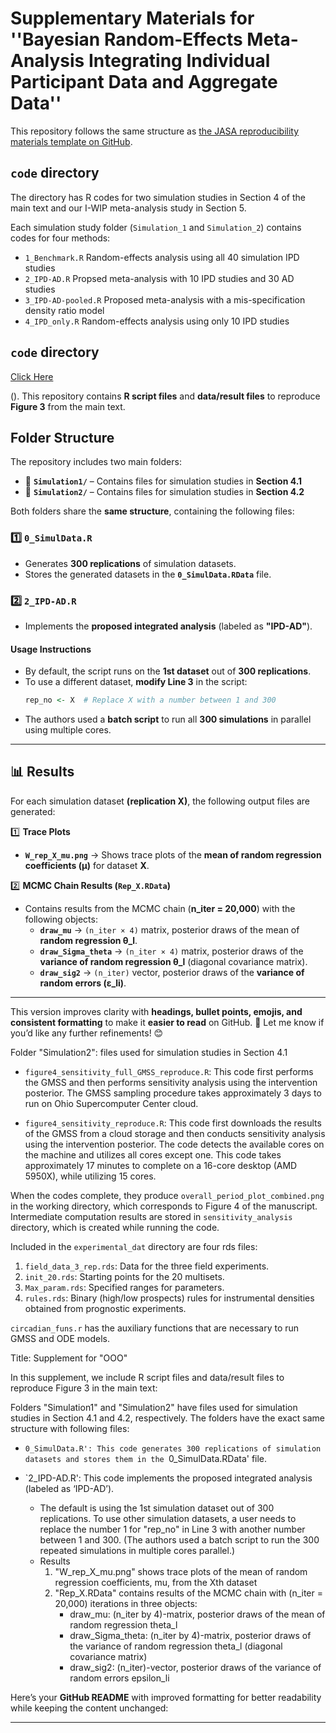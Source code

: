 # **Supplementary Materials for ''Bayesian Random-Effects Meta-Analysis Integrating Individual Participant Data and Aggregate Data''**  

This repository follows the same structure as [the JASA reproducibility materials template on GitHub](https://github.com/jasa-acs/repro-template).

## `code` directory 

The directory has R codes for two simulation studies in Section 4 of the main text and our I-WIP meta-analysis study in Section 5. 

Each simulation study folder (`Simulation_1` and `Simulation_2`) contains codes for four methods: 
- `1_Benchmark.R` Random-effects analysis using all 40 simulation IPD studies
- `2_IPD-AD.R` Propsed meta-analysis with 10 IPD studies and 30 AD studies
- `3_IPD-AD-pooled.R` Proposed meta-analysis with a mis-specification density ratio model
- `4_IPD_only.R` Random-effects analysis using only 10 IPD studies

## `code` directory 

[Click Here](https://example.com)

(). 
This repository contains **R script files** and **data/result files** to reproduce **Figure 3** from the main text.  

## **Folder Structure**  
The repository includes two main folders:  

- 📁 **`Simulation1/`** – Contains files for simulation studies in **Section 4.1**  
- 📁 **`Simulation2/`** – Contains files for simulation studies in **Section 4.2**  

Both folders share the **same structure**, containing the following files:  

### **1️⃣ `0_SimulData.R`**  
- Generates **300 replications** of simulation datasets.  
- Stores the generated datasets in the **`0_SimulData.RData`** file.  

### **2️⃣ `2_IPD-AD.R`**  
- Implements the **proposed integrated analysis** (labeled as **"IPD-AD"**).  

#### **Usage Instructions**  
- By default, the script runs on the **1st dataset** out of **300 replications**.  
- To use a different dataset, **modify Line 3** in the script:  
  ```r
  rep_no <- X  # Replace X with a number between 1 and 300
  ```
- The authors used a **batch script** to run all **300 simulations** in parallel using multiple cores.  

---

## **📊 Results**  

For each simulation dataset **(replication X)**, the following output files are generated:  

1️⃣ **Trace Plots**  
- **`W_rep_X_mu.png`** → Shows trace plots of the **mean of random regression coefficients (μ)** for dataset **X**.  

2️⃣ **MCMC Chain Results (`Rep_X.RData`)**  
- Contains results from the MCMC chain (**n_iter = 20,000**) with the following objects:  
  - **`draw_mu`** → `(n_iter × 4)` matrix, posterior draws of the mean of **random regression θ_l**.  
  - **`draw_Sigma_theta`** → `(n_iter × 4)` matrix, posterior draws of the **variance of random regression θ_l** (diagonal covariance matrix).  
  - **`draw_sig2`** → `(n_iter)` vector, posterior draws of the **variance of random errors (ε_li)**.  

---

This version improves clarity with **headings, bullet points, emojis, and consistent formatting** to make it **easier to read** on GitHub. 🚀 Let me know if you’d like any further refinements! 😊









Folder "Simulation2": files used for simulation studies in Section 4.1 


- `figure4_sensitivity_full_GMSS_reproduce.R`: This code first performs the GMSS and then performs sensitivity analysis using the intervention posterior. The GMSS sampling procedure takes approximately 3 days to run on Ohio Supercomputer Center cloud.

- `figure4_sensitivity_reproduce.R`: This code first downloads the results of the GMSS from a cloud storage and then conducts sensitivity analysis using the intervention posterior. The code detects the available cores on the machine and utilizes all cores except one. This code takes approximately 17 minutes to complete on a 16-core desktop (AMD 5950X), while utilizing 15 cores.

When the codes complete, they produce `overall_period_plot_combined.png` in the working directory, which corresponds to Figure 4 of the manuscript. Intermediate computation results are stored in `sensitivity_analysis` directory, which is created while running the code.

Included in the `experimental_dat` directory are four rds files:

1. `field_data_3_rep.rds`: Data for the three field experiments.
2. `init_20.rds`: Starting points for the 20 multisets.
3. `Max_param.rds`: Specified ranges for parameters. 
4. `rules.rds`: Binary (high/low prospects) rules for instrumental densities obtained from prognostic experiments.

`circadian_funs.r` has the auxiliary functions that are necessary to run GMSS and ODE models. 



Title: Supplement for "OOO"

In this supplement, we include R script files and data/result files to reproduce Figure 3 in the main text: 

Folders "Simulation1" and "Simulation2" have files used for simulation studies in Section 4.1 and 4.2, respectively. The folders have the exact same structure with following files:

- `0_SimulData.R': This code generates 300 replications of simulation datasets and stores them in the `0_SimulData.RData' file. 

- `2_IPD-AD.R': This code implements the proposed integrated analysis (labeled as ‘IPD-AD’).

    * The default is using the 1st simulation dataset out of 300 replications. To use other simulation datasets, a user needs to replace the number 1 for "rep_no" in Line 3 with another number between 1 and 300. (The authors used a batch script to run the 300 repeated simulations in multiple cores parallel.)
    * Results
      1. "W_rep_X_mu.png" shows trace plots of the mean of random regression coefficients, mu, from the Xth dataset
      2. "Rep_X.RData" contains results of the MCMC chain with (n_iter = 20,000) iterations in three objects:
         * draw_mu: (n_iter by 4)-matrix, posterior draws of the mean of random regression theta_l
         * draw_Sigma_theta: (n_iter by 4)-matrix, posterior draws of the variance of random regression theta_l (diagonal covariance matrix)
         * draw_sig2: (n_iter)-vector, posterior draws of the variance of random errors epsilon_li
 
      
Here’s your **GitHub README** with improved formatting for better readability while keeping the content unchanged:  

---

